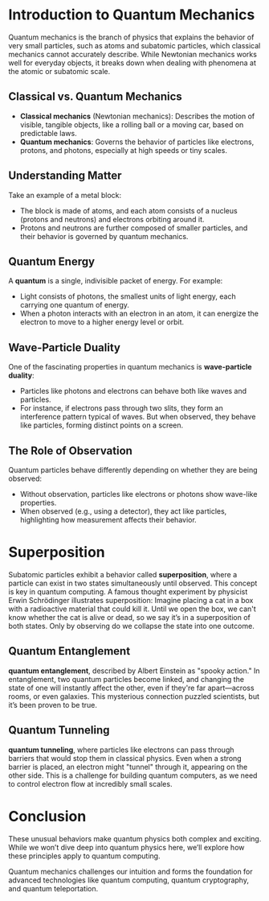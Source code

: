 # Introduction to Quantum Mechanics

Quantum mechanics is the branch of physics that explains the behavior of very small particles, such as atoms and subatomic particles, which classical mechanics cannot accurately describe. While Newtonian mechanics works well for everyday objects, it breaks down when dealing with phenomena at the atomic or subatomic scale.

## Classical vs. Quantum Mechanics
- **Classical mechanics** (Newtonian mechanics): Describes the motion of visible, tangible objects, like a rolling ball or a moving car, based on predictable laws.
- **Quantum mechanics**: Governs the behavior of particles like electrons, protons, and photons, especially at high speeds or tiny scales.

## Understanding Matter
Take an example of a metal block:
- The block is made of atoms, and each atom consists of a nucleus (protons and neutrons) and electrons orbiting around it.
- Protons and neutrons are further composed of smaller particles, and their behavior is governed by quantum mechanics.

## Quantum Energy
A **quantum** is a single, indivisible packet of energy. For example:
- Light consists of photons, the smallest units of light energy, each carrying one quantum of energy.
- When a photon interacts with an electron in an atom, it can energize the electron to move to a higher energy level or orbit.

## Wave-Particle Duality
One of the fascinating properties in quantum mechanics is **wave-particle duality**:
- Particles like photons and electrons can behave both like waves and particles.
- For instance, if electrons pass through two slits, they form an interference pattern typical of waves. But when observed, they behave like particles, forming distinct points on a screen.

## The Role of Observation
Quantum particles behave differently depending on whether they are being observed:
- Without observation, particles like electrons or photons show wave-like properties.
- When observed (e.g., using a detector), they act like particles, highlighting how measurement affects their behavior.

# Superposition
Subatomic particles exhibit a behavior called **superposition**, where a particle can exist in two states simultaneously until observed. This concept is key in quantum computing. A famous thought experiment by physicist Erwin Schrödinger illustrates superposition: Imagine placing a cat in a box with a radioactive material that could kill it. Until we open the box, we can't know whether the cat is alive or dead, so we say it’s in a superposition of both states. Only by observing do we collapse the state into one outcome.

## Quantum Entanglement
**quantum entanglement**, described by Albert Einstein as "spooky action." In entanglement, two quantum particles become linked, and changing the state of one will instantly affect the other, even if they're far apart—across rooms, or even galaxies. This mysterious connection puzzled scientists, but it’s been proven to be true.

## Quantum Tunneling
**quantum tunneling**, where particles like electrons can pass through barriers that would stop them in classical physics. Even when a strong barrier is placed, an electron might "tunnel" through it, appearing on the other side. This is a challenge for building quantum computers, as we need to control electron flow at incredibly small scales.

# Conclusion

These unusual behaviors make quantum physics both complex and exciting. While we won’t dive deep into quantum physics here, we’ll explore how these principles apply to quantum computing.

Quantum mechanics challenges our intuition and forms the foundation for advanced technologies like quantum computing, quantum cryptography, and quantum teleportation.